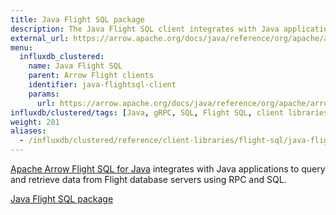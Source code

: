 ```yaml
---
title: Java Flight SQL package
description: The Java Flight SQL client integrates with Java applications to query and retrieve data from Flight database servers using RPC and SQL.
external_url: https://arrow.apache.org/docs/java/reference/org/apache/arrow/flight/sql/package-summary.html
menu:
  influxdb_clustered:
    name: Java Flight SQL
    parent: Arrow Flight clients
    identifier: java-flightsql-client
    params:
      url: https://arrow.apache.org/docs/java/reference/org/apache/arrow/flight/sql/package-summary.html
influxdb/clustered/tags: [Java, gRPC, SQL, Flight SQL, client libraries]
weight: 201
aliases:
  - /influxdb/clustered/reference/client-libraries/flight-sql/java-flightsql/
---
```


[Apache Arrow Flight SQL for Java](https://arrow.apache.org/docs/java/reference/org/apache/arrow/flight/sql/package-summary.html) integrates with Java applications to query and retrieve data from Flight database servers using RPC and SQL.

<a href="https://arrow.apache.org/docs/java/reference/org/apache/arrow/flight/sql/package-summary.html" target="_blank" class="btn github">Java Flight SQL package</a>
